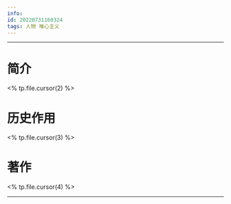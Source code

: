 ```yaml
---
info:
id: 20220731160324
tags: 人物 唯心主义
---
```

---
# 简介
<% tp.file.cursor(2) %>
# 历史作用
<% tp.file.cursor(3) %>
# 著作
<% tp.file.cursor(4) %>

---

